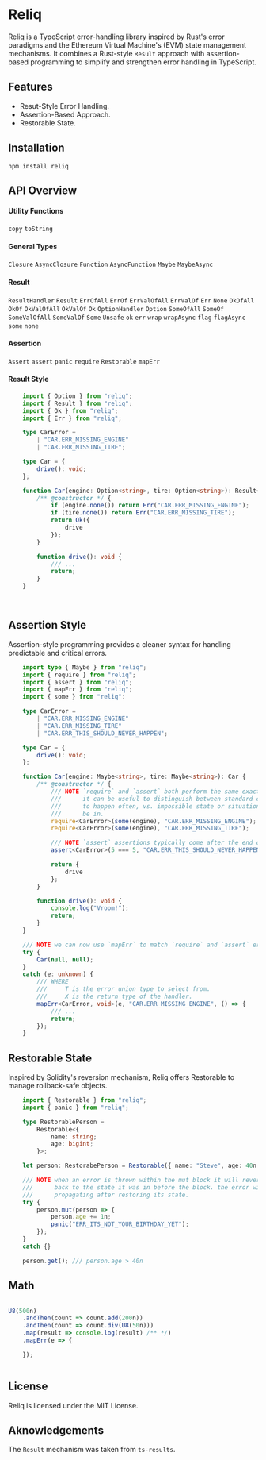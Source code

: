 # Reliq
Reliq is a TypeScript error-handling library inspired by Rust's error paradigms and the Ethereum Virtual Machine's (EVM) state management mechanisms. It combines a Rust-style `Result` approach with assertion-based programming to simplify and strengthen error handling in TypeScript.


## Features
- Resut-Style Error Handling.
- Assertion-Based Approach.
- Restorable State.


## Installation
```
npm install reliq
```


## API Overview

#### Utility Functions
`copy`
`toString`

#### General Types
`Closure`
`AsyncClosure`
`Function`
`AsyncFunction`
`Maybe`
`MaybeAsync`

#### Result
`ResultHandler`
`Result`
`ErrOfAll`
`ErrOf`
`ErrValOfAll`
`ErrValOf`
`Err`
`None`
`OkOfAll`
`OkOf`
`OkValOfAll`
`OkValOf`
`Ok`
`OptionHandler`
`Option`
`SomeOfAll`
`SomeOf`
`SomeValOfAll`
`SomeValOf`
`Some`
`Unsafe`
`ok`
`err`
`wrap`
`wrapAsync`
`flag`
`flagAsync`
`some`
`none`

#### Assertion
`Assert`
`assert`
`panic`
`require`
`Restorable`
`mapErr`


#### Result Style

```typescript
    import { Option } from "reliq";
    import { Result } from "reliq";
    import { Ok } from "reliq";
    import { Err } from "reliq";

    type CarError =
        | "CAR.ERR_MISSING_ENGINE"
        | "CAR.ERR_MISSING_TIRE";

    type Car = {
        drive(): void;
    };

    function Car(engine: Option<string>, tire: Option<string>): Result<Car, CarError> {
        /** @constructor */ {
            if (engine.none()) return Err("CAR.ERR_MISSING_ENGINE");
            if (tire.none()) return Err("CAR.ERR_MISSING_TIRE");
            return Ok({
                drive
            });
        }

        function drive(): void {
            /// ...
            return;
        }
    }

    
```


## Assertion Style
Assertion-style programming provides a cleaner syntax for handling predictable and critical errors.

```typescript
    import type { Maybe } from "reliq";
    import { require } from "reliq";
    import { assert } from "reliq";
    import { mapErr } from "reliq";
    import { some } from "reliq":

    type CarError =
        | "CAR.ERR_MISSING_ENGINE"
        | "CAR.ERR_MISSING_TIRE"
        | "CAR.ERR_THIS_SHOULD_NEVER_HAPPEN";

    type Car = {
        drive(): void;
    };

    function Car(engine: Maybe<string>, tire: Maybe<string>): Car {
        /** @constructor */ {
            /// NOTE `require` and `assert` both perform the same exact operation, however,
            ///      it can be useful to distinguish between standard checks that are expected
            ///      to happen often, vs. impossible state or situations your code should never
            ///      be in.
            require<CarError>(some(engine), "CAR.ERR_MISSING_ENGINE");
            require<CarError>(some(engine), "CAR.ERR_MISSING_TIRE");

            /// NOTE `assert` assertions typically come after the end of a block of code.
            assert<CarError>(5 === 5, "CAR.ERR_THIS_SHOULD_NEVER_HAPPEN");

            return {
                drive
            };
        }

        function drive(): void {
            console.log("Vroom!");
            return;
        }
    }

    /// NOTE we can now use `mapErr` to match `require` and `assert` errors.
    try {
        Car(null, null);
    }
    catch (e: unknown) {
        /// WHERE
        ///     T is the error union type to select from.
        ///     X is the return type of the handler.
        mapErr<CarError, void>(e, "CAR.ERR_MISSING_ENGINE", () => {
            /// ...
            return;
        });
    }
```

## Restorable State
Inspired by Solidity's reversion mechanism, Reliq offers Restorable to manage rollback-safe objects.
```typescript
    import { Restorable } from "reliq";
    import { panic } from "reliq";

    type RestorablePerson = 
        Restorable<{
            name: string;
            age: bigint;
        }>;

    let person: RestorabePerson = Restorable({ name: "Steve", age: 40n });

    /// NOTE when an error is thrown within the mut block it will revert the data
    ///      back to the state it was in before the block. the error will keep on
    ///      propagating after restoring its state.
    try {
        person.mut(person => {
            person.age += 1n;
            panic("ERR_ITS_NOT_YOUR_BIRTHDAY_YET");
        });
    }
    catch {}

    person.get(); /// person.age > 40n
```


## Math
```typescript

U8(500n)
    .andThen(count => count.add(200n))
    .andThen(count => count.div(U8(50n)))
    .map(result => console.log(result) /** */)
    .mapErr(e => {

    });



```


## License
Reliq is licensed under the MIT License.


## Aknowledgements
The `Result` mechanism was taken from `ts-results`.